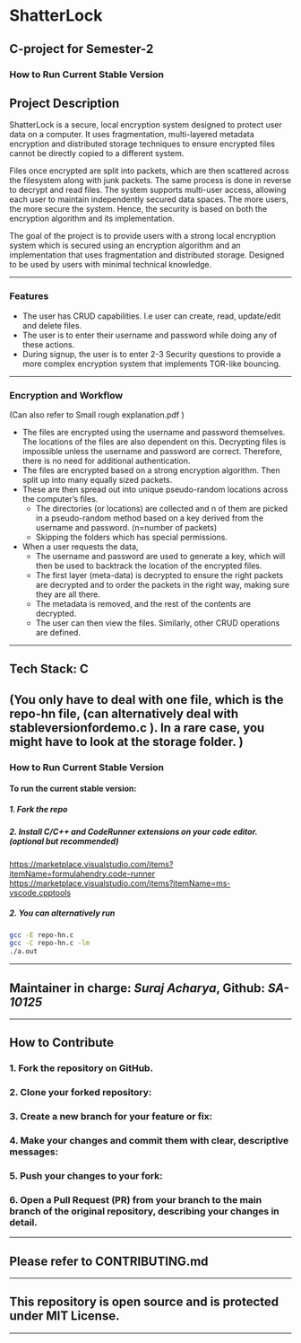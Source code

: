 # ShatterLock

## C-project for Semester-2

### How to Run Current Stable Version

## Project Description

ShatterLock is a secure, local encryption system designed to protect user data on a computer. It uses fragmentation, multi-layered metadata encryption and distributed storage techniques to ensure encrypted files cannot be directly copied to a different system. 

Files once encrypted are split into packets, which are then scattered across the filesystem along with junk packets. The same process is done in reverse to decrypt and read files. The system supports multi-user access, allowing each user to maintain independently secured data spaces. The more users, the more secure the system. Hence, the security is based on both the encryption algorithm and its implementation.

The goal of the project is to provide users with a strong local encryption system which is secured using an encryption algorithm and an implementation that uses fragmentation and distributed storage. Designed to be used by users with minimal technical knowledge.

---

### Features

- The user has CRUD capabilities. I.e user can create, read, update/edit and delete files.
- The user is to enter their username and password while doing any of these actions.
- During signup, the user is to enter 2-3 Security questions to provide a more complex encryption system that implements TOR-like bouncing.

---

### Encryption and Workflow
(Can also refer to Small rough explanation.pdf )
- The files are encrypted using the username and password themselves. The locations of the files are also dependent on this. Decrypting files is impossible unless the username and password are correct. Therefore, there is no need for additional authentication.
- The files are encrypted based on a strong encryption algorithm. Then split up into many equally sized packets.
- These are then spread out into unique pseudo-random locations across the computer’s files.
    - The directories (or locations) are collected and n of them are picked in a pseudo-random method based on a key derived from the username and password. (n=number of packets)
    - Skipping the folders which has special permissions.
- When a user requests the data,
    - The username and password are used to generate a key, which will then be used to backtrack the location of the encrypted files.
    - The first layer (meta-data) is decrypted to ensure the right packets are decrypted and to order the packets in the right way, making sure they are all there.
    - The metadata is removed, and the rest of the contents are decrypted.
    - The user can then view the files. Similarly, other CRUD operations are defined.

---

## Tech Stack: C
(You only have to deal with one file, which is the repo-hn file, (can alternatively deal with stableversionfordemo.c ). In a rare case, you might have to look at the storage folder. )
---

### How to Run Current Stable Version

#### To run the current stable version: 
##### 1. Fork the repo
##### 2. Install C/C++ and CodeRunner extensions on your code editor. (optional but recommended)
https://marketplace.visualstudio.com/items?itemName=formulahendry.code-runner 
https://marketplace.visualstudio.com/items?itemName=ms-vscode.cpptools
##### 2. You can alternatively run 
```bash
gcc -E repo-hn.c
gcc -C repo-hn.c -lm
./a.out
```

---

## Maintainer in charge: *Suraj Acharya*, Github: *SA-10125*

---


## How to Contribute
### 1. Fork the repository on GitHub.
### 2. Clone your forked repository:
### 3. Create a new branch for your feature or fix:
### 4. Make your changes and commit them with clear, descriptive messages:
### 5. Push your changes to your fork:
### 6. Open a Pull Request (PR) from your branch to the main branch of the original repository, describing your changes in detail.

---

## Please refer to CONTRIBUTING.md

---

## This repository is open source and is protected under MIT License.

---
